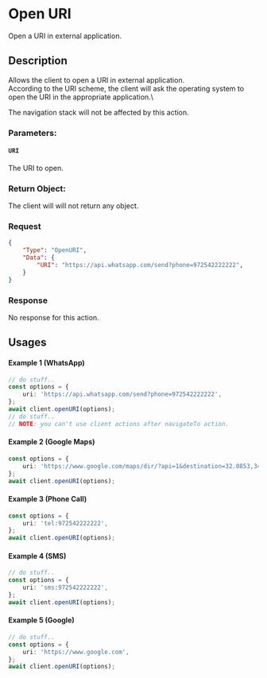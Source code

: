 # Open URI
Open a URI in external application.
## Description
Allows the client to open a URI in external application.\
According to the URI scheme, the client will ask the operating system to open the URI in the appropriate application.\

The navigation stack will not be affected by this action.



### Parameters:

#### ```URI```
The URI to open.



### Return Object:
The client will will not return any object.

### Request 
```json
{
    "Type": "OpenURI",
    "Data": {
        "URI": "https://api.whatsapp.com/send?phone=972542222222",
    }    
}
```

### Response
No response for this action.


## Usages

#### Example 1 (WhatsApp)
```typescript
// do stuff..
const options = {
    uri: 'https://api.whatsapp.com/send?phone=972542222222',
};
await client.openURI(options);
// do stuff..
// NOTE: you can't use client actions after navigateTo action.
```

#### Example 2 (Google Maps)
```typescript
const options = {
    uri: 'https://www.google.com/maps/dir/?api=1&destination=32.0853,34.7818',
};
await client.openURI(options);
```

#### Example 3 (Phone Call)
```typescript
const options = {
    uri: 'tel:972542222222',
};
await client.openURI(options);
```

#### Example 4 (SMS)
```typescript
// do stuff..
const options = {
    uri: 'sms:972542222222',
};
await client.openURI(options);
```

#### Example 5 (Google)
```typescript
// do stuff..
const options = {
    uri: 'https://www.google.com',
};
await client.openURI(options);
```